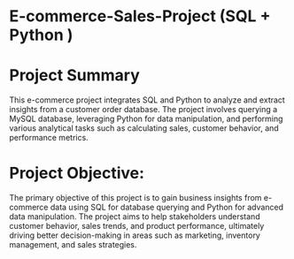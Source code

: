 # E-commerce-Sales-Project (SQL + Python )

# Project Summary

This e-commerce project integrates SQL and Python to analyze and extract insights from a customer order database. The project involves querying a MySQL database, leveraging Python for data manipulation, and performing various analytical tasks such as calculating sales, customer behavior, and performance metrics.

# Project Objective:
The primary objective of this project is to gain business insights from e-commerce data using SQL for database querying and Python for advanced data manipulation. The project aims to help stakeholders understand customer behavior, sales trends, and product performance, ultimately driving better decision-making in areas such as marketing, inventory management, and sales strategies.
